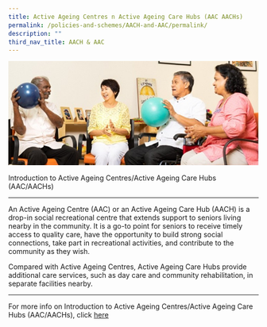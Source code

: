 ```yaml
---
title: Active Ageing Centres n Active Ageing Care Hubs (AAC AACHs)
permalink: /policies-and-schemes/AACH-and-AAC/permalink/
description: ""
third_nav_title: AACH & AAC
---
```

![](/images/AAC%20AACH.jpg)

Introduction to Active Ageing Centres/Active Ageing Care Hubs (AAC/AACHs)

-------------------------------------------------------------------------

An Active Ageing Centre (AAC) or an Active Ageing Care Hub (AACH) is a drop-in social recreational centre that extends support to seniors living nearby in the community. It is a go-to point for seniors to receive timely access to quality care, have the opportunity to build strong social connections, take part in recreational activities, and contribute to the community as they wish.

Compared with Active Ageing Centres, Active Ageing Care Hubs provide additional care services, such as day care and community rehabilitation, in separate facilities nearby.

-----------------------------------------------

For more info on Introduction to Active Ageing Centres/Active Ageing Care Hubs (AAC/AACHs), click [here](https://www.aic.sg/care-services/active-ageing-centre-care-hub)


